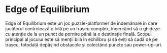 # Edge of Equilibrium
Edge of Equilibrium este un joc puzzle-platformer de îndemânare în care jucătorul controlează o bilă pe un traseu complex, încercând să o ghideze cu atenție de la un punct de pornire până la o destinație finală. Scopul principal al jocului este să menții bila în echilibru și să eviți să cadă de pe traseu, totodată depășind obstacole și colectând puncte sau power-up-uri.

